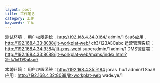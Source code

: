 ```yaml
---
layout: post
title: 工作笔记
category: 工作
keywords: 工作
---
```


测试环境：
用户权限系统：http://192.168.4.34:9184/		admin/1
SaaS应用：http://192.168.4.33:8088/jlt-workplat-web/           ch3/123ABCabc
运营管理系统：http://192.168.4.34:9384/jlt-pms-web/  superadmin/1     admin/1
OMS微信端：http://192.168.4.33:8088/jlt-workplat-web/moms/index.html?S=lx1et190abq#/


本地环境：
用户权限系统：http://192.168.4.35:9184     jonas_hu/1    admin/1
SaaS应用：http://192.168.4.32:8088/jlt-workplat-web    wade.ye/1

